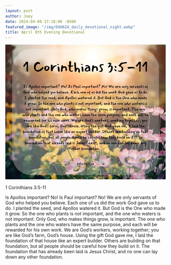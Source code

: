 ```yaml
---
layout: post
author: Joey
date: 2024-04-08 17:18:00 -0500
featured_image: "/img/040824_daily_devotional_night.webp"
title: April 8th Evening Devotional
---
```


[![April 8th 2024 - Evening Devotional](/img/040824_daily_devotional_night.webp)](/img/040824_daily_devotional_night.webp)

1 Corinthians 3:5-11

Is Apollos important? No! Is Paul important? No! We are only servants of God who helped you believe. Each one of us did the work God gave us to do. I planted the seed, and Apollos watered it. But God is the One who made it grow. So the one who plants is not important, and the one who waters is not important. Only God, who makes things grow, is important. The one who plants and the one who waters have the same purpose, and each will be rewarded for his own work. We are God’s workers, working together; you are like God’s farm, God’s house. Using the gift God gave me, I laid the foundation of that house like an expert builder. Others are building on that foundation, but all people should be careful how they build on it. The foundation that has already been laid is Jesus Christ, and no one can lay down any other foundation.
